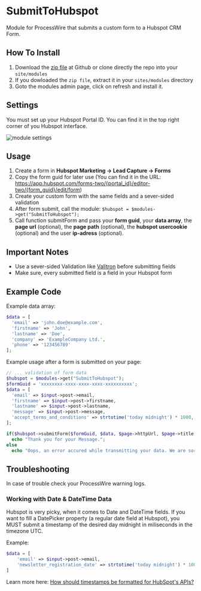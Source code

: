 # SubmitToHubspot
Module for ProcessWire that submits a custom form to a Hubspot CRM Form.

## How To Install
1. Download the [zip file](https://github.com/danielstieber/SubmitToHubspot/archive/master.zip) at Github or clone directly the repo into your `site/modules`
2. If you dowloaded the `zip file`, extract it in your `sites/modules` directory
3. Goto the modules admin page, click on refresh and install it.

## Settings
You must set up your Hubspot Portal ID. You can find it in the top right corner of you Hubspot interface. 

![module settings](https://i.imgur.com/qvlNhUJ.png)

## Usage
1. Create a form in **Hubspot Marketing -> Lead Capture -> Forms**
2. Copy the form guid for later use (You can find it in the URL: https://app.hubspot.com/forms-two/{portal_id}/editor-two/{form_guid}/edit/form)
3. Create your custom form with the same fields and a sever-sided validation
4. After form submit, call the module: `$hubspot = $modules->get("SubmitToHubspot");`
5. Call function submitForm and pass your **form guid**, your **data array**, the **page url** (optional), the **page path** (optional), the **hubspot usercookie** (optional) and the user **ip-adress** (optional).

## Important Notes
* Use a sever-sided Validation like [Valitron](https://github.com/vlucas/valitron) before submitting fields
* Make sure, every submitted field is a field in your Hubspot form

## Example Code
Example data array:
```PHP
$data = [
  'email' => 'john.doe@example.com',
  'firstname' => 'John',
  'lastname' => 'Doe',
  'company' => 'ExampleCompany Ltd.',
  'phone' => '123456789'
];
```

Example usage after a form is submitted on your page:
```PHP
// ... validation of form data
$hubspot = $modules->get("SubmitToHubspot");
$formGuid = 'xxxxxxxx-xxxx-xxxx-xxxx-xxxxxxxxxx';
$data = [
  'email' => $input->post->email,
  'firstname' => $input->post->firstname,
  'lastname' => $input->post->lastname,
  'message' => $input->post->message,
  'accept_terms_and_conditions' => strtotime('today midnight') * 1000, // Date fields in Hubspot require a timestamps in miliseconds from midnight
];

if($hubspot->submitForm($formGuid, $data, $page->httpUrl, $page->title, $_COOKIE['hubspotutk'], $_SERVER['REMOTE_ADDR']))
  echo "Thank you for your Message.";
else
  echo "Oops, an error accured while transmitting your data. We are sorry for the inconvinience. For your own security, your data has not been saved. Why not contact us directly at office@companyemail.com and we have talk about your request, while our IT-team is fixing the problem?";
```

## Troubleshooting 
In case of trouble check your ProcessWire warning logs.

### Working with Date & DateTime Data
Hubspot is very picky, when it comes to Date and DateTime fields. If you want to fill a DatePicker property (a regular date field at Hubspot), you MUST submit a timestamp of the desired day midnight in miliseconds in the timezone UTC.

Example:
```PHP
$data = [
 	'email' => $input->post->email,
 	'newsletter_registration_date' => strtotime('today midnight') * 1000, // in that case, newsletter_registration_date is a Hubspot Datepicker property and the server timezone is UTC
]
```
 Learn more here: [How should timestamps be formatted for HubSpot's APIs?](https://developers.hubspot.com/docs/faq/how-should-timestamps-be-formatted-for-hubspots-apis)
